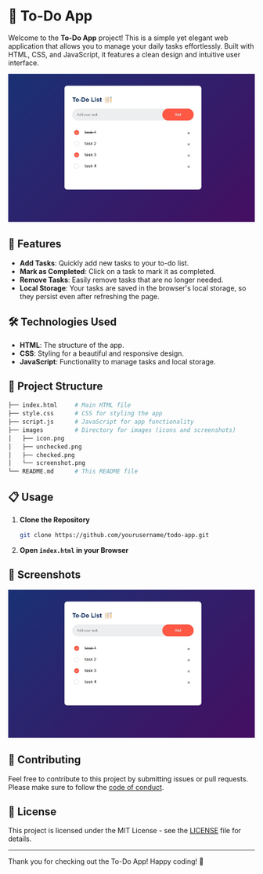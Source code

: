 # 📝 To-Do App

Welcome to the **To-Do App** project! This is a simple yet elegant web application that allows you to manage your daily tasks effortlessly. Built with HTML, CSS, and JavaScript, it features a clean design and intuitive user interface.

![To-Do App](images/screenshot.png)

## 🚀 Features

- **Add Tasks**: Quickly add new tasks to your to-do list.
- **Mark as Completed**: Click on a task to mark it as completed.
- **Remove Tasks**: Easily remove tasks that are no longer needed.
- **Local Storage**: Your tasks are saved in the browser's local storage, so they persist even after refreshing the page.

## 🛠️ Technologies Used

- **HTML**: The structure of the app.
- **CSS**: Styling for a beautiful and responsive design.
- **JavaScript**: Functionality to manage tasks and local storage.

## 📂 Project Structure

```bash
├── index.html     # Main HTML file
├── style.css      # CSS for styling the app
├── script.js      # JavaScript for app functionality
├── images         # Directory for images (icons and screenshots)
│   ├── icon.png
│   ├── unchecked.png
│   ├── checked.png
│   └── screenshot.png
└── README.md      # This README file
```

## 📋 Usage

1. **Clone the Repository**
    ```bash
    git clone https://github.com/yourusername/todo-app.git
    ```
2. **Open `index.html` in your Browser**

## 📸 Screenshots

![App Screenshot](images/screenshot.png)

## 👏 Contributing

Feel free to contribute to this project by submitting issues or pull requests. Please make sure to follow the [code of conduct](CODE_OF_CONDUCT.md).

## 📄 License

This project is licensed under the MIT License - see the [LICENSE](LICENSE) file for details.

---

Thank you for checking out the To-Do App! Happy coding! 🎉
